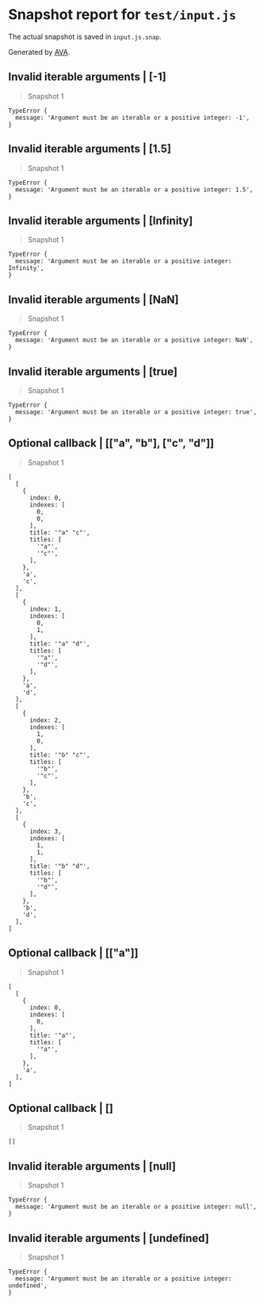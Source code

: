 # Snapshot report for `test/input.js`

The actual snapshot is saved in `input.js.snap`.

Generated by [AVA](https://ava.li).

## Invalid iterable arguments | [-1]

> Snapshot 1

    TypeError {
      message: 'Argument must be an iterable or a positive integer: -1',
    }

## Invalid iterable arguments | [1.5]

> Snapshot 1

    TypeError {
      message: 'Argument must be an iterable or a positive integer: 1.5',
    }

## Invalid iterable arguments | [Infinity]

> Snapshot 1

    TypeError {
      message: 'Argument must be an iterable or a positive integer: Infinity',
    }

## Invalid iterable arguments | [NaN]

> Snapshot 1

    TypeError {
      message: 'Argument must be an iterable or a positive integer: NaN',
    }

## Invalid iterable arguments | [true]

> Snapshot 1

    TypeError {
      message: 'Argument must be an iterable or a positive integer: true',
    }

## Optional callback | [["a", "b"], ["c", "d"]]

> Snapshot 1

    [
      [
        {
          index: 0,
          indexes: [
            0,
            0,
          ],
          title: '"a" "c"',
          titles: [
            '"a"',
            '"c"',
          ],
        },
        'a',
        'c',
      ],
      [
        {
          index: 1,
          indexes: [
            0,
            1,
          ],
          title: '"a" "d"',
          titles: [
            '"a"',
            '"d"',
          ],
        },
        'a',
        'd',
      ],
      [
        {
          index: 2,
          indexes: [
            1,
            0,
          ],
          title: '"b" "c"',
          titles: [
            '"b"',
            '"c"',
          ],
        },
        'b',
        'c',
      ],
      [
        {
          index: 3,
          indexes: [
            1,
            1,
          ],
          title: '"b" "d"',
          titles: [
            '"b"',
            '"d"',
          ],
        },
        'b',
        'd',
      ],
    ]

## Optional callback | [["a"]]

> Snapshot 1

    [
      [
        {
          index: 0,
          indexes: [
            0,
          ],
          title: '"a"',
          titles: [
            '"a"',
          ],
        },
        'a',
      ],
    ]

## Optional callback | []

> Snapshot 1

    []

## Invalid iterable arguments | [null]

> Snapshot 1

    TypeError {
      message: 'Argument must be an iterable or a positive integer: null',
    }

## Invalid iterable arguments | [undefined]

> Snapshot 1

    TypeError {
      message: 'Argument must be an iterable or a positive integer: undefined',
    }
